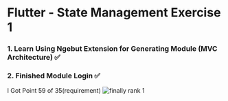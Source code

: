 # Flutter - State Management Exercise 1

### 1. Learn Using Ngebut Extension for Generating Module (MVC Architecture) ✅

### 2. Finished Module Login ✅

I Got Point 59 of 35(requirement)
![finally rank 1](https://github.com/lypsisrudiansyah/flutter_exercise1001/assets/52348378/6ee78ae8-1731-4d5b-a11a-2f83228bed8f)

